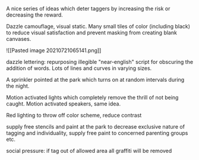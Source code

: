 A nice series of ideas which deter taggers by increasing the risk or decreasing the reward. 

Dazzle camouflage, visual static. Many small tiles of color (including black) to reduce visual satisfaction and prevent masking from creating blank canvases.

![[Pasted image 20210721065141.png]]

dazzle lettering: repurposing illegible "near-english" script for obscuring the addition of words. Lots of lines and curves in varying sizes.

A sprinkler pointed at the park which turns on at random intervals during the night.

Motion activated lights which completely remove the thrill of not being caught.
Motion activated speakers, same idea.

Red lighting to throw off color scheme, reduce contrast

supply free stencils and paint at the park to decrease exclusive nature of tagging and individuality, supply free paint to concerned parenting groups etc.

social pressure: if tag out of allowed area all graffiti will be removed
